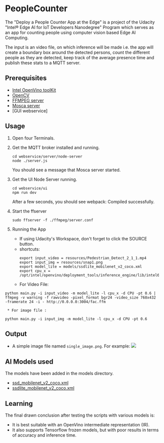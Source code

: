# PeopleCounter

The "Deploy a People Counter App at the Edge" is a project of the Udacity "Intel® Edge AI for IoT Developers Nanodegree" Program which serves as an app for counting people using computer vision based Edge AI Computing.

The input is an video file, on which inference will be made i.e. the app will create a boundary box around the detected persons, count the different people as they are detected, keep track of the average presence time and publish these stats to a MQTT server.

## Prerequisites

- [Intel OpenVino toolKit](https://software.intel.com/en-us/openvino-toolkit) 
- [OpenCV](https://opencv.org)
- [FFMPEG server](https://trac.ffmpeg.org/wiki/ffserver)
- [Mosca server](https://github.com/moscajs/mosca)
- [GUI webservice]

## Usage
1. Open four Terminals.

2. Get the MQTT broker installed and running.
     ```
     cd webservice/server/node-server
     node ./server.js
     ```
     You should see a message that Mosca server started.


3. Get the UI Node Server running.

     ```
     cd webservice/ui
     npm run dev
     ```
     After a few seconds, you should see webpack: Compiled successfully.
     


4. Start the ffserver
     ```
     sudo ffserver -f ./ffmpeg/server.conf
     ```

5. Running the App
    - If using Udacity's Workspace, don't forget to click the SOURCE button.
    - shortcuts:
      ```
      export input_video = resources/Pedestrian_Detect_2_1_1.mp4
      export input_img = resources/snap1.png
      export model_lite = models/ssdlite_mobilenet_v2_coco.xml
      export cpu_x = /opt/intel/openvino/deployment_tools/inference_engine/lib/intel64/libcpu_extenson_sse4.so
      ```
      
      
     * For Video File:
   
`python main.py -i input_video -m model_lite -l cpu_x -d CPU -pt 0.6 | ffmpeg -v warning -f rawvideo -pixel_format bgr24 -video_size 768x432 -framerate 24 -i - http://0.0.0.0:3004/fac.ffm`

     * For image file : 

`python main.py -i input_img -m model_lite -l cpu_x -d CPU -pt 0.6`
## Output
- A simple image file named `single_image.png`. For example:
![](resources/single_image.png?raw=true)

## AI Models used

The models have been added in the models directory. 

- [ssd_mobilenet_v2_coco.xml](models/ssd_mobilenet_v2_coco.xml)
- [ssdlite_mobilenet_v2_coco.xml](models/ssdlite_mobilenet_v2_coco.xml)


## Learning

The final drawn conclusion after testing the scripts with various models is:

- It is best suitable with an OpenVino intermediate representation (IR). 
- It also supports Tensorflow frozen models, but with poor results in terms of accuracy and inference time.